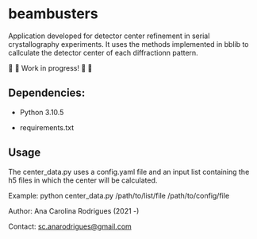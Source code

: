 # beambusters

Application developed for detector center refinement in serial crystallography experiments.
It uses the methods implemented in bblib to callculate the detector center of each diffractionn pattern.

:loudspeaker: :construction: Work in progress! :loudspeaker: :construction:

## Dependencies:
- Python 3.10.5

- requirements.txt

## Usage

The center_data.py uses a config.yaml file and an input list containing the h5 files in which the center will be calculated.

Example:
python center_data.py /path/to/list/file /path/to/config/file


Author: Ana Carolina Rodrigues (2021 -)

Contact: sc.anarodrigues@gmail.com